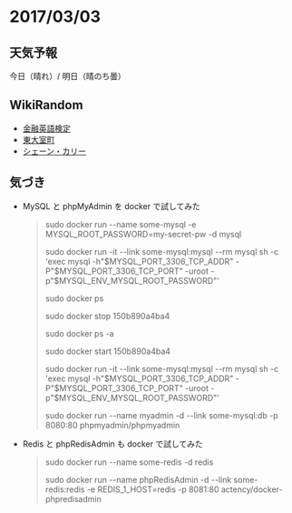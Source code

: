 # 2017/03/03

## 天気予報

今日（晴れ）/ 明日（晴のち曇）

## WikiRandom

* [金融英語検定](https://ja.wikipedia.org/wiki/%E9%87%91%E8%9E%8D%E8%8B%B1%E8%AA%9E%E6%A4%9C%E5%AE%9A)
* [東大室町](https://ja.wikipedia.org/wiki/%E6%9D%B1%E5%A4%A7%E5%AE%A4%E7%94%BA)
* [シェーン・カリー](https://ja.wikipedia.org/wiki/%E3%82%B7%E3%82%A7%E3%83%BC%E3%83%B3%E3%83%BB%E3%82%AB%E3%83%AA%E3%83%BC)

## 気づき

* MySQL と phpMyAdmin を docker で試してみた

    > sudo docker run --name some-mysql -e MYSQL_ROOT_PASSWORD=my-secret-pw -d mysql
    >
    > sudo docker run -it --link some-mysql:mysql --rm mysql sh -c 'exec mysql -h"$MYSQL_PORT_3306_TCP_ADDR" -P"$MYSQL_PORT_3306_TCP_PORT" -uroot -p"$MYSQL_ENV_MYSQL_ROOT_PASSWORD"'
    >
    > sudo docker ps
    >
    > sudo docker stop 150b890a4ba4
    >
    > sudo docker ps -a
    >
    > sudo docker start 150b890a4ba4
    >
    > sudo docker run -it --link some-mysql:mysql --rm mysql sh -c 'exec mysql -h"$MYSQL_PORT_3306_TCP_ADDR" -P"$MYSQL_PORT_3306_TCP_PORT" -uroot -p"$MYSQL_ENV_MYSQL_ROOT_PASSWORD"'
    >
    > sudo docker run --name myadmin -d --link some-mysql:db -p 8080:80 phpmyadmin/phpmyadmin

* Redis と phpRedisAdmin も docker で試してみた

    > sudo docker run --name some-redis -d redis
    >
    > sudo docker run --name phpRedisAdmin -d --link some-redis:redis -e REDIS_1_HOST=redis -p 8081:80 actency/docker-phpredisadmin
